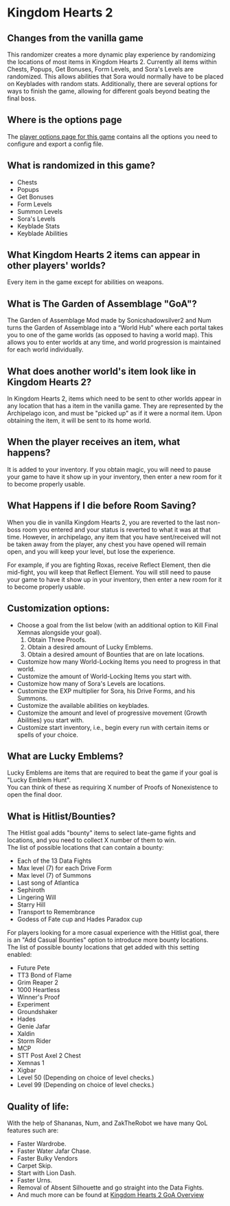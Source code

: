 # Kingdom Hearts 2

<h2 style="text-transform:none";>Changes from the vanilla game</h2>

This randomizer creates a more dynamic play experience by randomizing the locations of most items in Kingdom Hearts 2. Currently all items within Chests, Popups, Get Bonuses, Form Levels, and Sora's Levels are randomized. This allows abilities that Sora would normally have to be placed on Keyblades with random stats. Additionally, there are several options for ways to finish the game, allowing for different goals beyond beating the final boss.

<h2 style="text-transform:none";>Where is the options page</h2>

The [player options page for this game](../player-options) contains all the options you need to configure and export a config file.


<h2 style="text-transform:none";>What is randomized in this game?</h2>


- Chests
- Popups
- Get Bonuses
- Form Levels
- Summon Levels
- Sora's Levels
- Keyblade Stats
- Keyblade Abilities

<h2 style="text-transform:none";>What Kingdom Hearts 2 items can appear in other players' worlds?</h2>


Every item in the game except for abilities on weapons.

<h2 style="text-transform:none";>What is The Garden of Assemblage "GoA"?</h2>


The Garden of Assemblage Mod made by Sonicshadowsilver2 and Num turns the Garden of Assemblage into a “World Hub” where each portal takes you to one of the game worlds (as opposed to having a world map). This allows you to enter worlds at any time, and world progression is maintained for each world individually.

<h2 style="text-transform:none";>What does another world's item look like in Kingdom Hearts 2?</h2>


In Kingdom Hearts 2, items which need to be sent to other worlds appear in any location that has a item in the vanilla game. They are represented by the Archipelago icon, and must be "picked up" as if it were a normal item. Upon obtaining the item, it will be sent to its home world.

<h2 style="text-transform:none";>When the player receives an item, what happens?</h2>


It is added to your inventory. If you obtain magic, you will need to pause your game to have it show up in your inventory, then enter a new room for it to become properly usable.

<h2 style="text-transform:none";>What Happens if I die before Room Saving?</h2>


When you die in vanilla Kingdom Hearts 2, you are reverted to the last non-boss room you entered and your status is reverted to what it was at that time. However, in archipelago, any item that you have sent/received will not be taken away from the player, any chest you have opened will remain open, and you will keep your level, but lose the experience.


For example, if you are fighting Roxas, receive Reflect Element, then die mid-fight, you will keep that Reflect Element. You will still need to pause your game to have it show up in your inventory, then enter a new room for it to become properly usable.

<h2 style="text-transform:none";>Customization options:</h2>


- Choose a goal from the list below (with an additional option to Kill Final Xemnas alongside your goal).
    1. Obtain Three Proofs.
    2. Obtain a desired amount of Lucky Emblems.
    3. Obtain a desired amount of Bounties that are on late locations.
- Customize how many World-Locking Items you need to progress in that world.
- Customize the amount of World-Locking Items you start with.
- Customize how many of Sora's Levels are locations.
- Customize the EXP multiplier for Sora, his Drive Forms, and his Summons.
- Customize the available abilities on keyblades.
- Customize the amount and level of progressive movement (Growth Abilities) you start with.
- Customize start inventory, i.e., begin every run with certain items or spells of your choice.

<h2 style="text-transform:none";>What are Lucky Emblems?</h2>
Lucky Emblems are items that are required to beat the game if your goal is "Lucky Emblem Hunt".<br>
You can think of these as requiring X number of Proofs of Nonexistence to open the final door.

<h2 style="text-transform:none";>What is Hitlist/Bounties?</h2>
The Hitlist goal adds "bounty" items to select late-game fights and locations, and you need to collect X number of them to win.<br>
The list of possible locations that can contain a bounty:

- Each of the 13 Data Fights
- Max level (7) for each Drive Form
- Max level (7) of Summons
- Last song of Atlantica
- Sephiroth
- Lingering Will
- Starry Hill
- Transport to Remembrance
- Godess of Fate cup and Hades Paradox cup

For players looking for a more casual experience with the Hitlist goal, there is an "Add Casual Bounties" option to introduce more bounty locations.<br>
The list of possible bounty locations that get added with this setting enabled:

- Future Pete
- TT3 Bond of Flame
- Grim Reaper 2
- 1000 Heartless
- Winner's Proof
- Experiment
- Groundshaker
- Hades
- Genie Jafar
- Xaldin
- Storm Rider
- MCP
- STT Post Axel 2 Chest
- Xemnas 1
- Xigbar
- Level 50 (Depending on choice of level checks.)
- Level 99 (Depending on choice of level checks.)

<h2 style="text-transform:none";>Quality of life:</h2>


With the help of Shananas, Num, and ZakTheRobot we have many QoL features such are:


- Faster Wardrobe.
- Faster Water Jafar Chase.
- Faster Bulky Vendors
- Carpet Skip.
- Start with Lion Dash.
- Faster Urns.
- Removal of Absent Silhouette and go straight into the Data Fights.
- And much more can be found at [Kingdom Hearts 2 GoA Overview](https://tommadness.github.io/KH2Randomizer/overview/)

